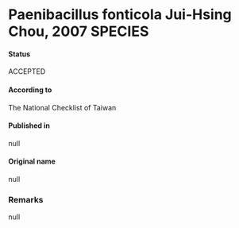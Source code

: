 Paenibacillus fonticola Jui-Hsing Chou, 2007 SPECIES
=======

#### Status
ACCEPTED

#### According to
The National Checklist of Taiwan

#### Published in
null

#### Original name
null

### Remarks
null